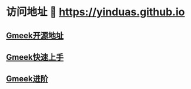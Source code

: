 # 访问地址 :link: https://yinduas.github.io 
## [Gmeek开源地址](https://github.com/Meekdai/Gmeek)
## [Gmeek快速上手](https://blog.meekdai.com/post/Gmeek-kuai-su-shang-shou.html)
## [Gmeek进阶](https://blog.meekdai.com/tag.html#Gmeek)
